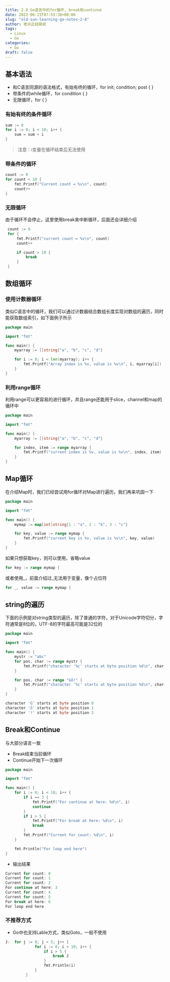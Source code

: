 ```yaml
---
title: 2.8 Go语言中的for循环, break和continue
date: 2022-06-23T07:53:38+08:00
slug: "old-sun-learning-go-notes-2-8"
author: 老孙正经胡说
tags:
  - Linux
  - Go
categories:
  - Go
draft: false
---
```


## 基本语法

- 和C语言同源的语法格式，有始有终的循环，for init; condition; post { }
- 带条件的while循环，for condition { }
- 无限循环，for { }

### 有始有终的条件循环

```go
sum := 0
for i := 0; i < 10; i++ {
    sum = sum + i
}
```

> 注意：i变量在循环结束后无法使用

### 带条件的循环

```go
count := 0
for count < 10 {
    fmt.Printf("Current count = %v\n", count)
    count++
}
```

### 无限循环

由于循环不会停止，这里使用break来中断循环，后面还会详细介绍

```go
 count := 0
 for {
     fmt.Printf("current count = %v\n", count)
     count++

     if count > 10 {
         break
     }
 }
```

## 数组循环

### 使用计数器循环

类似C语言中的循环，我们可以通过计数器结合数组长度实现对数组的遍历，同时能获取数组索引，如下面例子所示

```go
package main

import "fmt"

func main() {
    myarray := []string{"a", "b", "c", "d"}

    for i := 0; i < len(myarray); i++ {
        fmt.Printf("Array index is %v, value is %v\n", i, myarray[i])
    }
}
```

### 利用range循环

利用range可以更容易的进行循环，并且range还能用于slice，channel和map的循环中

```go
package main

import "fmt"

func main() {
    myarray := []string{"a", "b", "c", "d"}

    for index, item := range myarray {
        fmt.Printf("current index is %v, value is %v\n", index, item)
    }
}
```

## Map循环

在介绍Map时，我们已经尝试用for循环对Map进行遍历，我们再来巩固一下

```go
package main

import "fmt"

func main() {
    mymap := map[int]string{1 : "a", 2 : "b", 3 : "c"}

    for key, value := range mymap {
        fmt.Printf("current key is %v, value is %v\n", key, value)
    }
}
```

如果只想获取key，则可以使用，省略value

```go
for key := range mymap {
```

或者使用_，前面介绍过_无法用于变量，像个占位符

```go
for _, value := range mymap {
```

## string的遍历

下面的示例是对string类型的遍历，除了普通的字符，对于Unicode字符切分，字符通常是8位的，UTF-8的字符最高可能是32位的

```go
package main

import "fmt"

func main() {
    mystr := "abc"
    for pos, char := range mystr {
        fmt.Printf("character '%c' starts at byte position %d\n", char, pos)
    }

    for pos, char := range "Gő!" {
        fmt.Printf("character '%c' starts at byte position %d\n", char, pos)
    }
}
```

```go
character 'G' starts at byte position 0
character 'ő' starts at byte position 1
character '!' starts at byte position 3
```

## Break和Continue

与大部分语言一致

- Break结束当前循环
- Continue开始下一次循环

```go
package main

import "fmt"

func main() {
    for i := 0; i < 10; i++ {
        if i == 3 {
            fmt.Printf("For continue at here: %d\n", i)
            continue
        }
        if i > 5 {
            fmt.Printf("For break at here: %d\n", i)
            break
        }
        fmt.Printf("Current for count: %d\n", i)
    }

    fmt.Println("For loop end here")
}
```

- 输出结果

```go
Current for count: 0
Current for count: 1
Current for count: 2
For continue at here: 3
Current for count: 4
Current for count: 5
For break at here: 6
For loop end here
```

### 不推荐方式

- Go中也支持Lable方式，类似Goto，一般不使用

```go
J:  for j := 0; j < 5; j++ {
             for i := 0; i < 10; i++ {
                 if i > 5 {
                     break J
                 }
                 fmt.Println(i)
             }
         }
```